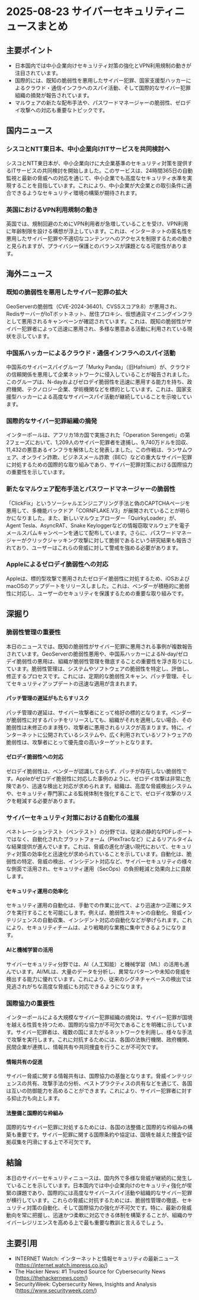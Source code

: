 # 2025-08-23 サイバーセキュリティニュースまとめ

## 主要ポイント

*   日本国内では中小企業向けセキュリティ対策の強化とVPN利用規制の動きが注目されています。
*   国際的には、既知の脆弱性を悪用したサイバー犯罪、国家支援型ハッカーによるクラウド・通信インフラへのスパイ活動、そして国際的なサイバー犯罪組織の摘発が報告されています。
*   マルウェアの新たな配布手法や、パスワードマネージャーの脆弱性、ゼロデイ攻撃への対応も重要なトピックです。

## 国内ニュース

### シスコとNTT東日本、中小企業向けITサービスを共同検討へ

シスコとNTT東日本が、中小企業向けに大企業基準のセキュリティ対策を提供するITサービスの共同検討を開始しました。このサービスは、24時間365日の自動監視と最新の脅威への対応を通じて、中小企業でも高度なセキュリティ水準を実現することを目指しています。これにより、中小企業が大企業との取引条件に適合できるようなセキュリティ環境の構築が期待されます。

### 英国におけるVPN利用規制の動き

英国では、規制回避のためにVPN利用者が急増していることを受け、VPN利用に年齢制限を設ける構想が浮上しています。これは、インターネットの匿名性を悪用したサイバー犯罪や不適切なコンテンツへのアクセスを制限するための動きと見られますが、プライバシー保護とのバランスが課題となる可能性があります。

## 海外ニュース

### 既知の脆弱性を悪用したサイバー犯罪の拡大

GeoServerの脆弱性（CVE-2024-36401、CVSSスコア9.8）が悪用され、RedisサーバーがIoTボットネット、居住プロキシ、仮想通貨マイニングインフラとして悪用されるキャンペーンが確認されています。これは、既知の脆弱性がサイバー犯罪者によって迅速に悪用され、多様な悪意ある活動に利用されている現状を示しています。

### 中国系ハッカーによるクラウド・通信インフラへのスパイ活動

中国系のサイバースパイグループ「Murky Panda」（旧Hafnium）が、クラウドの信頼関係を悪用して企業ネットワークに侵入していることが報告されました。このグループは、N-dayおよびゼロデイ脆弱性を迅速に悪用する能力を持ち、政府機関、テクノロジー企業、学術機関などを標的としています。これは、国家支援型ハッカーによる高度なサイバースパイ活動が継続していることを示唆しています。

### 国際的なサイバー犯罪組織の摘発

インターポールは、アフリカ18カ国で実施された「Operation Serengeti」の第2フェーズにおいて、1,209人のサイバー犯罪者を逮捕し、9,740万ドルを回収、11,432の悪意あるインフラを解体したと発表しました。この作戦は、ランサムウェア、オンライン詐欺、ビジネスメール詐欺（BEC）などの重大なサイバー犯罪に対処するための国際的な取り組みであり、サイバー犯罪対策における国際協力の重要性を示しています。

### 新たなマルウェア配布手法とパスワードマネージャーの脆弱性

「ClickFix」というソーシャルエンジニアリング手法と偽のCAPTCHAページを悪用して、多機能バックドア「CORNFLAKE.V3」が展開されていることが明らかになりました。また、新しいマルウェアローダー「QuirkyLoader」が、Agent Tesla、AsyncRAT、Snake Keyloggerなどの情報窃取マルウェアを電子メールスパムキャンペーンを通じて配布しています。さらに、パスワードマネージャーがクリックジャッキング攻撃に対して脆弱であるという研究結果も報告されており、ユーザーはこれらの脅威に対して警戒を強める必要があります。

### Appleによるゼロデイ脆弱性への対応

Appleは、標的型攻撃で悪用されたゼロデイ脆弱性に対処するため、iOSおよびmacOSのアップデートをリリースしました。これは、ベンダーが積極的に脆弱性に対応し、ユーザーのセキュリティを保護するための重要な取り組みです。

## 深掘り

### 脆弱性管理の重要性

本日のニュースでは、既知の脆弱性がサイバー犯罪に悪用される事例が複数報告されています。GeoServerの脆弱性悪用や、中国系ハッカーによるN-day/ゼロデイ脆弱性の悪用は、組織が脆弱性管理を徹底することの重要性を浮き彫りにしています。脆弱性管理は、システムやソフトウェアの脆弱性を特定し、評価し、修正するプロセスです。これには、定期的な脆弱性スキャン、パッチ管理、そしてセキュリティアップデートの迅速な適用が含まれます。

#### パッチ管理の遅延がもたらすリスク

パッチ管理の遅延は、サイバー攻撃者にとって格好の標的となります。ベンダーが脆弱性に対するパッチをリリースしても、組織がそれを適用しない場合、その脆弱性は未修正のまま残り、攻撃者に悪用されるリスクが高まります。特に、インターネットに公開されているシステムや、広く利用されているソフトウェアの脆弱性は、攻撃者にとって優先度の高いターゲットとなります。

#### ゼロデイ脆弱性への対応

ゼロデイ脆弱性は、ベンダーが認識しておらず、パッチが存在しない脆弱性です。Appleがゼロデイ脆弱性に対応した事例のように、ゼロデイ攻撃は非常に危険であり、迅速な検出と対応が求められます。組織は、高度な脅威検出システムや、セキュリティ専門家による監視体制を強化することで、ゼロデイ攻撃のリスクを軽減する必要があります。

### サイバーセキュリティ対策における自動化の進展

ペネトレーションテスト（ペンテスト）の分野では、従来の静的なPDFレポートではなく、自動化されたプラットフォーム（PlexTracなど）によるリアルタイムな結果提供が進んでいます。これは、脅威の進化が速い現代において、セキュリティ対策の効率化と迅速化が求められていることを示しています。自動化は、脆弱性の特定、脅威の検出、インシデント対応など、サイバーセキュリティの様々な側面で活用され、セキュリティ運用（SecOps）の負担軽減と効果向上に貢献します。

#### セキュリティ運用の効率化

セキュリティ運用の自動化は、手動での作業に比べて、より迅速かつ正確にタスクを実行することを可能にします。例えば、脆弱性スキャンの自動化、脅威インテリジェンスの自動収集、インシデント対応の自動化などが挙げられます。これにより、セキュリティチームは、より戦略的な業務に集中できるようになります。

#### AIと機械学習の活用

サイバーセキュリティ分野では、AI（人工知能）と機械学習（ML）の活用も進んでいます。AI/MLは、大量のデータを分析し、異常なパターンや未知の脅威を検出する能力に優れています。これにより、従来のシグネチャベースの検出では見逃されがちな高度な脅威にも対応できるようになります。

### 国際協力の重要性

インターポールによる大規模なサイバー犯罪組織の摘発は、サイバー犯罪が国境を越える性質を持つため、国際的な協力が不可欠であることを明確に示しています。サイバー犯罪者は、複数の国にまたがるネットワークを利用し、様々な手法で攻撃を実行します。これに対抗するためには、各国の法執行機関、政府機関、民間企業が連携し、情報共有や共同捜査を行うことが不可欠です。

#### 情報共有の促進

サイバー脅威に関する情報共有は、国際協力の基盤となります。脅威インテリジェンスの共有、攻撃手法の分析、ベストプラクティスの共有などを通じて、各国は互いの防御能力を高めることができます。これにより、サイバー犯罪者に対する抑止力も向上します。

#### 法整備と国際的な枠組み

国際的なサイバー犯罪に対処するためには、各国の法整備と国際的な枠組みの構築も重要です。サイバー犯罪に関する国際条約や協定は、国境を越えた捜査や証拠収集を円滑にする上で不可欠です。

## 結論

本日のサイバーセキュリティニュースは、国内外で多様な脅威が継続的に発生していることを示しています。日本国内では中小企業向けのセキュリティ強化が喫緊の課題であり、国際的には高度なサイバースパイ活動や組織的なサイバー犯罪が横行しています。これらの脅威に対抗するためには、脆弱性管理の徹底、セキュリティ対策の自動化、そして国際協力の強化が不可欠です。特に、最新の脅威動向を常に把握し、迅速かつ柔軟に対応できる体制を構築することが、組織のサイバーレジリエンスを高める上で最も重要な教訓と言えるでしょう。

## 主要引用

*   INTERNET Watch: インターネットと情報セキュリティの最新ニュース (https://internet.watch.impress.co.jp/)
*   The Hacker News: #1 Trusted Source for Cybersecurity News (https://thehackernews.com/)
*   SecurityWeek: Cybersecurity News, Insights and Analysis (https://www.securityweek.com/)

